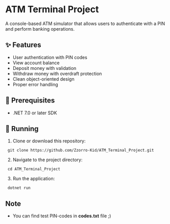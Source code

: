 # ATM Terminal Project 

A console-based ATM simulator that allows users to authenticate with a PIN and perform banking operations.


## ✨ Features

- User authentication with PIN codes
- View account balance
- Deposit money with validation
- Withdraw money with overdraft protection
- Clean object-oriented design
- Proper error handling


## 🔧 Prerequisites

- .NET 7.0 or later SDK


## 🚀 Running

   1. Clone or download this repository:
 
     git clone https://github.com/Zzorro-Kid/ATM_Terminal_Project.git

   2. Navigate to the project directory:

     cd ATM_Terminal_Project
    
   3. Run the application:

     dotnet run
    
   
##  Note

- You can find test PIN-codes in **codes.txt** file ;)

   
